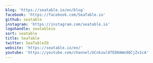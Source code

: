 ```yaml
---
blog: 'https://seatable.io/en/blog'
facebook: 'https://facebook.com/SeaTable.io'
github: seatable
instagram: 'https://instagram.com/seatable.io'
logohandle: seatableio
sort: seatable
title: SeaTable
twitter: SeaTableIO
website: 'https://seatable.io/en/'
youtube: 'https://youtube.com/channel/UCnkzwl8TED0AWo9QCjZv1cA'
---
```

